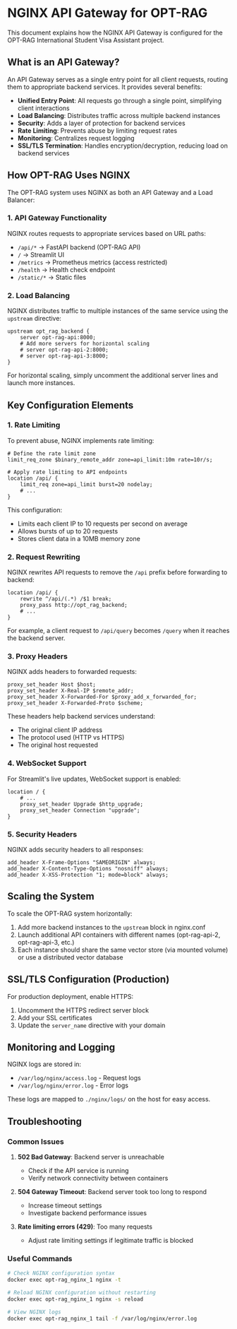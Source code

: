 # NGINX API Gateway for OPT-RAG

This document explains how the NGINX API Gateway is configured for the OPT-RAG International Student Visa Assistant project.

## What is an API Gateway?

An API Gateway serves as a single entry point for all client requests, routing them to appropriate backend services. It provides several benefits:

- **Unified Entry Point**: All requests go through a single point, simplifying client interactions
- **Load Balancing**: Distributes traffic across multiple backend instances
- **Security**: Adds a layer of protection for backend services
- **Rate Limiting**: Prevents abuse by limiting request rates
- **Monitoring**: Centralizes request logging
- **SSL/TLS Termination**: Handles encryption/decryption, reducing load on backend services

## How OPT-RAG Uses NGINX

The OPT-RAG system uses NGINX as both an API Gateway and a Load Balancer:

### 1. API Gateway Functionality

NGINX routes requests to appropriate services based on URL paths:

- `/api/*` → FastAPI backend (OPT-RAG API)
- `/` → Streamlit UI
- `/metrics` → Prometheus metrics (access restricted)
- `/health` → Health check endpoint
- `/static/*` → Static files

### 2. Load Balancing

NGINX distributes traffic to multiple instances of the same service using the `upstream` directive:

```nginx
upstream opt_rag_backend {
    server opt-rag-api:8000;
    # Add more servers for horizontal scaling
    # server opt-rag-api-2:8000;
    # server opt-rag-api-3:8000;
}
```

For horizontal scaling, simply uncomment the additional server lines and launch more instances.

## Key Configuration Elements

### 1. Rate Limiting

To prevent abuse, NGINX implements rate limiting:

```nginx
# Define the rate limit zone
limit_req_zone $binary_remote_addr zone=api_limit:10m rate=10r/s;

# Apply rate limiting to API endpoints
location /api/ {
    limit_req zone=api_limit burst=20 nodelay;
    # ...
}
```

This configuration:
- Limits each client IP to 10 requests per second on average
- Allows bursts of up to 20 requests
- Stores client data in a 10MB memory zone

### 2. Request Rewriting

NGINX rewrites API requests to remove the `/api` prefix before forwarding to backend:

```nginx
location /api/ {
    rewrite ^/api/(.*) /$1 break;
    proxy_pass http://opt_rag_backend;
    # ...
}
```

For example, a client request to `/api/query` becomes `/query` when it reaches the backend server.

### 3. Proxy Headers

NGINX adds headers to forwarded requests:

```nginx
proxy_set_header Host $host;
proxy_set_header X-Real-IP $remote_addr;
proxy_set_header X-Forwarded-For $proxy_add_x_forwarded_for;
proxy_set_header X-Forwarded-Proto $scheme;
```

These headers help backend services understand:
- The original client IP address
- The protocol used (HTTP vs HTTPS)
- The original host requested

### 4. WebSocket Support

For Streamlit's live updates, WebSocket support is enabled:

```nginx
location / {
    # ...
    proxy_set_header Upgrade $http_upgrade;
    proxy_set_header Connection "upgrade";
}
```

### 5. Security Headers

NGINX adds security headers to all responses:

```nginx
add_header X-Frame-Options "SAMEORIGIN" always;
add_header X-Content-Type-Options "nosniff" always;
add_header X-XSS-Protection "1; mode=block" always;
```

## Scaling the System

To scale the OPT-RAG system horizontally:

1. Add more backend instances to the `upstream` block in nginx.conf
2. Launch additional API containers with different names (opt-rag-api-2, opt-rag-api-3, etc.)
3. Each instance should share the same vector store (via mounted volume) or use a distributed vector database

## SSL/TLS Configuration (Production)

For production deployment, enable HTTPS:

1. Uncomment the HTTPS redirect server block
2. Add your SSL certificates
3. Update the `server_name` directive with your domain

## Monitoring and Logging

NGINX logs are stored in:
- `/var/log/nginx/access.log` - Request logs
- `/var/log/nginx/error.log` - Error logs

These logs are mapped to `./nginx/logs/` on the host for easy access.

## Troubleshooting

### Common Issues

1. **502 Bad Gateway**: Backend server is unreachable
   - Check if the API service is running
   - Verify network connectivity between containers

2. **504 Gateway Timeout**: Backend server took too long to respond
   - Increase timeout settings
   - Investigate backend performance issues

3. **Rate limiting errors (429)**: Too many requests
   - Adjust rate limiting settings if legitimate traffic is blocked

### Useful Commands

```bash
# Check NGINX configuration syntax
docker exec opt-rag_nginx_1 nginx -t

# Reload NGINX configuration without restarting
docker exec opt-rag_nginx_1 nginx -s reload

# View NGINX logs
docker exec opt-rag_nginx_1 tail -f /var/log/nginx/error.log
``` 